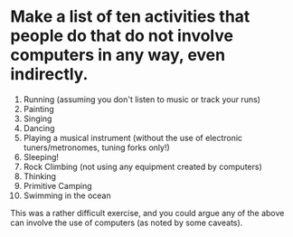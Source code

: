# Make a list of ten activities that people do that do not involve computers in any way, even indirectly.

1. Running (assuming you don't listen to music or track your runs)
2. Painting
3. Singing 
4. Dancing
5. Playing a musical instrument (without the use of electronic tuners/metronomes, tuning forks only!)
6. Sleeping!
7. Rock Climbing (not using any equipment created by computers)
8. Thinking
9. Primitive Camping
10. Swimming in the ocean

This was a rather difficult exercise, and you could argue any of the above can involve the use of computers (as noted by some caveats).
